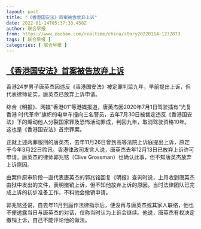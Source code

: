 ```yaml
---
layout: post
title: "《香港国安法》首案被告放弃上诉"
date: 2022-01-14T05:37:33.458Z
author: 联合早报
from: https://www.zaobao.com/realtime/china/story20220114-1232873
tags: [ 联合早报 ]
categories: [ 联合早报 ]
---
```

<!--1642157580000-->
[《香港国安法》首案被告放弃上诉](https://www.zaobao.com/realtime/china/story20220114-1232873)
------

<div>
<p>香港24岁男子唐英杰因违反《香港国安法》被定罪判监九年，早前提出上诉，但代表律师证实，唐英杰已放弃上诉申请。</p><p>综合《明报》、网媒“香港01”等港媒报道，唐英杰因2020年7月1日驾驶插有“光复香港 时代革命”旗帜的电单车撞向三名警员，去年7月30日被裁定违反《香港国安法》下的煽动他人分裂国家罪及恐怖活动罪成，判囚九年，取消驾驶资格10年。这也是《香港国安法》首宗罪案。</p><p>正就上述两罪服刑的唐英杰，去年11月26日曾到高等法院上诉庭提出上诉，原定于今年3月22日聆讯。香港律政司发言人说，唐英杰去年12月13日已放弃上诉许可申请。唐英杰的律师郭兆铭（Clive Grossman）也确认此事，但不知唐英杰放弃上诉原因。</p><section id="imu"><div id="dfp-ad-imu1">        </div></section><p>由案件原审阶段一直代表唐英杰的郭兆铭回复《明报》查询时说，上月收到唐英杰由狱中发出的文件，表明撤销上诉，但不知他放弃上诉的原因。当时法律团队已完成上诉的初步准备工作，不料他会撤销申请。</p><p>郭兆铭还说，自去年11月到庭作法律指示后，便没再与唐英杰或其家人联络，他也不便透露当日与唐英杰的对话，仅称当时认为上诉会继续。他说，唐英杰有权决定撤销上诉，自己不能评论他的做法。</p>      <div class="cx_paywall_placeholder" id="sph_cdp_40"></div>
</div>

